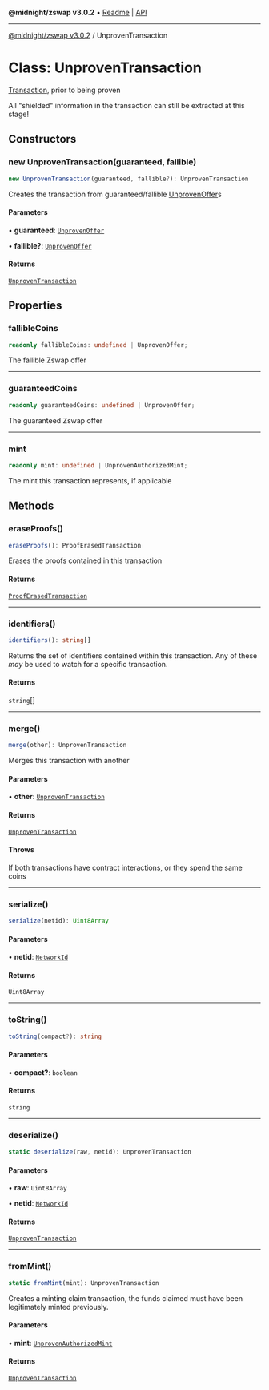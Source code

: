 **@midnight/zswap v3.0.2** • [Readme](../README.md) \| [API](../globals.md)

***

[@midnight/zswap v3.0.2](../README.md) / UnprovenTransaction

# Class: UnprovenTransaction

[Transaction](Transaction.md), prior to being proven

All "shielded" information in the transaction can still be extracted at this
stage!

## Constructors

### new UnprovenTransaction(guaranteed, fallible)

```ts
new UnprovenTransaction(guaranteed, fallible?): UnprovenTransaction
```

Creates the transaction from guaranteed/fallible [UnprovenOffer](UnprovenOffer.md)s

#### Parameters

• **guaranteed**: [`UnprovenOffer`](UnprovenOffer.md)

• **fallible?**: [`UnprovenOffer`](UnprovenOffer.md)

#### Returns

[`UnprovenTransaction`](UnprovenTransaction.md)

## Properties

### fallibleCoins

```ts
readonly fallibleCoins: undefined | UnprovenOffer;
```

The fallible Zswap offer

***

### guaranteedCoins

```ts
readonly guaranteedCoins: undefined | UnprovenOffer;
```

The guaranteed Zswap offer

***

### mint

```ts
readonly mint: undefined | UnprovenAuthorizedMint;
```

The mint this transaction represents, if applicable

## Methods

### eraseProofs()

```ts
eraseProofs(): ProofErasedTransaction
```

Erases the proofs contained in this transaction

#### Returns

[`ProofErasedTransaction`](ProofErasedTransaction.md)

***

### identifiers()

```ts
identifiers(): string[]
```

Returns the set of identifiers contained within this transaction. Any of
these *may* be used to watch for a specific transaction.

#### Returns

`string`[]

***

### merge()

```ts
merge(other): UnprovenTransaction
```

Merges this transaction with another

#### Parameters

• **other**: [`UnprovenTransaction`](UnprovenTransaction.md)

#### Returns

[`UnprovenTransaction`](UnprovenTransaction.md)

#### Throws

If both transactions have contract interactions, or they spend the
same coins

***

### serialize()

```ts
serialize(netid): Uint8Array
```

#### Parameters

• **netid**: [`NetworkId`](../enumerations/NetworkId.md)

#### Returns

`Uint8Array`

***

### toString()

```ts
toString(compact?): string
```

#### Parameters

• **compact?**: `boolean`

#### Returns

`string`

***

### deserialize()

```ts
static deserialize(raw, netid): UnprovenTransaction
```

#### Parameters

• **raw**: `Uint8Array`

• **netid**: [`NetworkId`](../enumerations/NetworkId.md)

#### Returns

[`UnprovenTransaction`](UnprovenTransaction.md)

***

### fromMint()

```ts
static fromMint(mint): UnprovenTransaction
```

Creates a minting claim transaction, the funds claimed must have been
legitimately minted previously.

#### Parameters

• **mint**: [`UnprovenAuthorizedMint`](UnprovenAuthorizedMint.md)

#### Returns

[`UnprovenTransaction`](UnprovenTransaction.md)
